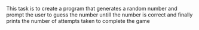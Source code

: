 This task is to create a program that generates a random number and prompt the user to guess the number untill the number is correct and finally prints the number of attempts taken to complete the game
